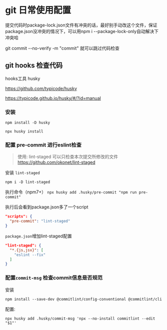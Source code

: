 # git 日常使用配置

提交代码时package-lock.json文件有冲突的话，最好别手动改这个文件，保证package.json没冲突的情况下，可以用npm i --package-lock-only自动解决下冲突哈


git commit --no-verify -m "commit"   就可以跳过代码检查


## git hooks 检查代码

hooks工具 husky

https://github.com/typicode/husky

https://typicode.github.io/husky/#/?id=manual

### 安装
```
npm install -D husky

npx husky install
```

### 配置 pre-commit 进行eslint检查

>使用: lint-staged  可以只检查本次提交所修改的文件
> https://github.com/okonet/lint-staged

安装 `lint-staged`

`npm i -D lint-staged`

执行命令（npm7+）
`npx husky add .husky/pre-commit "npm run pre-commit"`

执行后会看到package.json多了一个script
```json
"scripts": {
  "pre-commit": "lint-staged"
}
```


`package.json`增加lint-staged配置

```json
"lint-staged": {
  "*.{js,jsx}": [
    "eslint --fix"
  ]
}
```


### 配置`commit-msg` 检查commit信息是否规范

安装

`npm install --save-dev @commitlint/config-conventional @commitlint/cli`

配置:

`npx husky add .husky/commit-msg 'npx --no-install commitlint --edit "$1"'`
